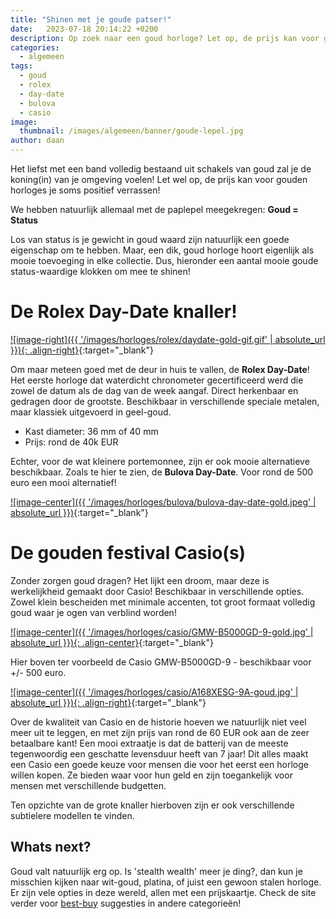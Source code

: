 ```yaml
---
title: "Shinen met je goude patser!"
date:   2023-07-18 20:14:22 +0200
description: Op zoek naar een goud horloge? Let op, de prijs kan voor gouden horloges je soms positief verrassen! In deze blog een aantal mooie goude status-waardige klokken om mee te shinen!
categories:
  - algemeen
tags:
  - goud
  - rolex
  - day-date
  - bulova
  - casio
image: 
  thumbnail: /images/algemeen/banner/goude-lepel.jpg
author: daan
---
```

Het liefst met een band volledig bestaand uit schakels van goud zal je de koning(in) van je omgeving voelen! Let wel op, de prijs kan voor gouden horloges je soms positief verrassen!

We hebben natuurlijk allemaal met de paplepel meegekregen: **Goud = Status**

Los van status is je gewicht in goud waard zijn natuurlijk een goede eigenschap om te hebben. Maar, een dik, goud horloge hoort eigenlijk als mooie toevoeging in elke collectie. Dus, hieronder een aantal mooie goude status-waardige klokken om mee te shinen!

<center><script type="text/javascript">var bol_sitebar_v2={"id":"bol_1698506738671", "baseUrl":"partner.bol.com","productId":"9200000095823824","familyId":"9200000095823824","siteId":"1321762","target":true,"rating":true,"price":true,"deliveryDescription":true,"button":true,"linkName":"Armani%20Exchange%20AX2611%20Herenhorloge%2044%20mm%20-%20Go...","linkSubId":""};</script><script type="text/javascript" src="https://partner.bol.com/promotion/static/js/partnerProductlinkV2.js" id="bol_1698506738671"></script></center>

# De Rolex Day-Date knaller!

[![image-right]({{ '/images/horloges/rolex/daydate-gold-gif.gif' | absolute_url }}){: .align-right}](https://www.instagram.com/p/Cu2bL2bqGtm/?img_index=1){:target="_blank"}

Om maar meteen goed met de deur in huis te vallen, de **Rolex Day-Date**! Het eerste horloge dat waterdicht chronometer gecertificeerd werd die zowel de datum als de dag van de week aangaf. Direct herkenbaar en gedragen door de grootste. Beschikbaar in verschillende speciale metalen, maar klassiek uitgevoerd in geel-goud.

- Kast diameter: 36 mm of 40 mm
- Prijs: rond de 40k EUR

Echter, voor de wat kleinere portemonnee, zijn er ook mooie alternatieve beschikbaar. Zoals te hier te zien, de **Bulova Day-Date**. Voor rond de 500 euro een mooi alternatief!

[![image-center]({{ '/images/horloges/bulova/bulova-day-date-gold.jpeg' | absolute_url }})](https://www.instagram.com/p/Cu2bL2bqGtm/?img_index=2){:target="_blank"}

# De gouden festival Casio(s)
Zonder zorgen goud dragen? Het lijkt een droom, maar deze is werkelijkheid gemaakt door Casio! Beschikbaar in verschillende opties. Zowel klein bescheiden met minimale accenten, tot groot formaat volledig goud waar je ogen van verblind worden!

[![image-center]({{ '/images/horloges/casio/GMW-B5000GD-9-gold.jpg' | absolute_url }}){: .align-center}](https://www.casio.com/nl/search-result/?query=goud){:target="_blank"}

Hier boven ter voorbeeld de Casio GMW-B5000GD-9 - beschikbaar voor +/- 500 euro.

[![image-center]({{ '/images/horloges/casio/A168XESG-9A-goud.jpg' | absolute_url }}){: .align-right}](https://www.casio.com/nl/watches/casio/vintage/product.A168XESG-9A/){:target="_blank"}

Over de kwaliteit van Casio en de historie hoeven we natuurlijk niet veel meer uit te leggen, en met zijn prijs van rond de 60 EUR ook aan de zeer betaalbare kant! Een mooi extraatje is dat de batterij van de meeste tegenwoordig een geschatte levensduur heeft van 7 jaar! Dit alles maakt een Casio een goede keuze voor mensen die voor het eerst een horloge willen kopen. Ze bieden waar voor hun geld en zijn toegankelijk voor mensen met verschillende budgetten.

Ten opzichte van de grote knaller hierboven zijn er ook verschillende subtielere modellen te vinden.

<center><script type="text/javascript">var bol_sitebar_v2={"id":"bol_1698506701770", "baseUrl":"partner.bol.com","productId":"9200000026739657","familyId":"","siteId":"1321762","target":true,"rating":true,"price":true,"deliveryDescription":true,"button":true,"linkName":"Casio%20Vintage%20Iconic%20A168WG-9EF%20Unisex%20Horloge...","linkSubId":""};</script><script type="text/javascript" src="https://partner.bol.com/promotion/static/js/partnerProductlinkV2.js" id="bol_1698506701770"></script></center>

## Whats next?
Goud valt natuurlijk erg op. Is 'stealth wealth' meer je ding?, dan kun je misschien kijken naar wit-goud, platina, of juist een gewoon stalen horloge. Er zijn vele opties in deze wereld, allen met een prijskaartje. Check de site verder voor [best-buy](/best-buy) suggesties in andere categorieën!
